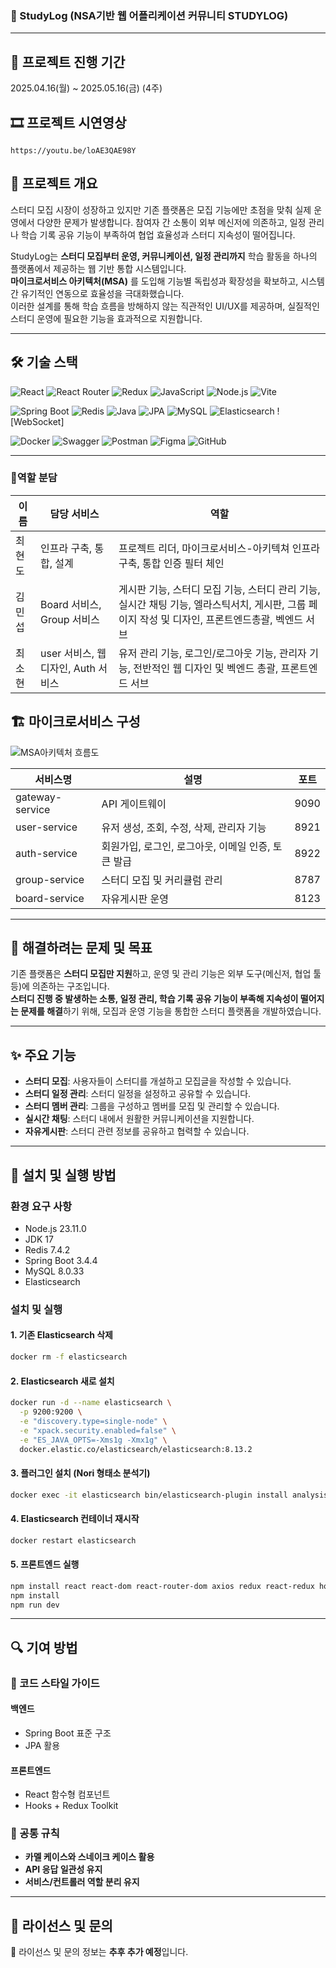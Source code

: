 ### 📖 StudyLog (NSA기반 웹 어플리케이션 커뮤니티 STUDYLOG)
---


## 📘 프로젝트 진행 기간
2025.04.16(월) ~ 2025.05.16(금) (4주)

## 🎞️ 프로젝트 시연영상
` https://youtu.be/loAE3QAE98Y `

## 📌 프로젝트 개요
스터디 모집 시장이 성장하고 있지만 기존 플랫폼은 모집 기능에만 초점을 맞춰 실제 운영에서 다양한 문제가 발생합니다. 참여자 간 소통이 외부 메신저에 의존하고, 일정 관리나 학습 기록 공유 기능이 부족하여 협업 효율성과 스터디 지속성이 떨어집니다. 

StudyLog는 **스터디 모집부터 운영, 커뮤니케이션, 일정 관리까지** 학습 활동을 하나의 플랫폼에서 제공하는 웹 기반 통합 시스템입니다.  
**마이크로서비스 아키텍처(MSA)** 를 도입해 기능별 독립성과 확장성을 확보하고, 시스템 간 유기적인 연동으로 효율성을 극대화했습니다.  
이러한 설계를 통해 학습 흐름을 방해하지 않는 직관적인 UI/UX를 제공하며, 실질적인 스터디 운영에 필요한 기능을 효과적으로 지원합니다.

---

## 🛠 기술 스택
<!-- 🌐 Frontend -->
![React](https://img.shields.io/badge/React-61DAFB?style=for-the-badge&logo=react&logoColor=white)
![React Router](https://img.shields.io/badge/React_Router-CA4245?style=for-the-badge&logo=reactrouter&logoColor=white)
![Redux](https://img.shields.io/badge/Redux-764ABC?style=for-the-badge&logo=redux&logoColor=white)
![JavaScript](https://img.shields.io/badge/JavaScript-F7DF1E?style=for-the-badge&logo=javascript&logoColor=black)
![Node.js](https://img.shields.io/badge/Node.js-339933?style=for-the-badge&logo=nodedotjs&logoColor=white)
![Vite](https://img.shields.io/badge/Vite-646CFF?style=for-the-badge&logo=vite&logoColor=white)

<!-- 🖥 Backend -->
![Spring Boot](https://img.shields.io/badge/Spring%20Boot-6DB33F?style=for-the-badge&logo=springboot&logoColor=white)
![Redis](https://img.shields.io/badge/Redis-DC382D?style=for-the-badge&logo=redis&logoColor=white)
![Java](https://img.shields.io/badge/Java-007396?style=for-the-badge&logo=openjdk&logoColor=white)
![JPA](https://img.shields.io/badge/JPA-59666C?style=for-the-badge)
![MySQL](https://img.shields.io/badge/MySQL-4479A1?style=for-the-badge&logo=mysql&logoColor=white)
![Elasticsearch](https://img.shields.io/badge/Elasticsearch-005571?style=for-the-badge&logo=elasticsearch&logoColor=white)
![WebSocket]

<!-- ⚙ DevOps & Tooling -->
![Docker](https://img.shields.io/badge/Docker-2496ED?style=for-the-badge&logo=docker&logoColor=white)
![Swagger](https://img.shields.io/badge/Swagger-85EA2D?style=for-the-badge&logo=swagger&logoColor=black)
![Postman](https://img.shields.io/badge/Postman-FF6C37?style=for-the-badge&logo=postman&logoColor=white)
![Figma](https://img.shields.io/badge/Figma-F24E1E?style=for-the-badge&logo=figma&logoColor=white)
![GitHub](https://img.shields.io/badge/GitHub-181717?style=for-the-badge&logo=github&logoColor=white)

---

### 💪역할 분담
| 이름 | 담당 서비스 | 역할 |
|---------|-------------|----------------------------|
| 최현도 | 인프라 구축, 통합, 설계 | 프로젝트 리더, 마이크로서비스-아키텍쳐 인프라구축, 통합 인증 필터 체인 |
| 김민섭 | Board 서비스, Group 서비스 | 게시판 기능, 스터디 모집 기능, 스터디 관리 기능, 실시간 채팅 기능, 엘라스틱서치, 게시판, 그룹 페이지 작성 및 디자인, 프론트엔드총괄, 벡엔드 서브 |
| 최소현 | user 서비스, 웹 디자인, Auth 서비스 | 유저 관리 기능, 로그인/로그아웃 기능, 관리자 기능, 전반적인 웹 디자인 및 벡엔드 총괄, 프론트엔드 서브 |


## 🏗 마이크로서비스 구성

![MSA아키텍처 흐름도](https://github.com/user-attachments/assets/d078fe5a-ede8-4fca-b700-ac671284995d)

| 서비스명 | 설명 | 포트 |
|----------|----------------------------|------|
| gateway-service | API 게이트웨이 | 9090 |
| user-service | 유저 생성, 조회, 수정, 삭제, 관리자 기능 | 8921 |
| auth-service | 회원가입, 로그인, 로그아웃, 이메일 인증, 토큰 발급 | 8922 |
| group-service | 스터디 모집 및 커리큘럼 관리 | 8787 |
| board-service | 자유게시판 운영 | 8123 |

---

## 🎯 해결하려는 문제 및 목표
기존 플랫폼은 **스터디 모집만 지원**하고, 운영 및 관리 기능은 외부 도구(메신저, 협업 툴 등)에 의존하는 구조입니다.  
**스터디 진행 중 발생하는 소통, 일정 관리, 학습 기록 공유 기능이 부족해 지속성이 떨어지는 문제를 해결**하기 위해, 모집과 운영 기능을 통합한 스터디 플랫폼을 개발하였습니다.

---

## ✨ 주요 기능
- **스터디 모집**: 사용자들이 스터디를 개설하고 모집글을 작성할 수 있습니다.  
- **스터디 일정 관리**: 스터디 일정을 설정하고 공유할 수 있습니다.  
- **스터디 멤버 관리**: 그룹을 구성하고 멤버를 모집 및 관리할 수 있습니다.  
- **실시간 채팅**: 스터디 내에서 원활한 커뮤니케이션을 지원합니다.  
- **자유게시판**: 스터디 관련 정보를 공유하고 협력할 수 있습니다.  

---

## 🚀 설치 및 실행 방법
### 환경 요구 사항
- Node.js 23.11.0  
- JDK 17  
- Redis 7.4.2  
- Spring Boot 3.4.4  
- MySQL 8.0.33  
- Elasticsearch  

### 설치 및 실행
#### 1. 기존 Elasticsearch 삭제
```bash
docker rm -f elasticsearch
```

#### 2. Elasticsearch 새로 설치
```bash
docker run -d --name elasticsearch \
  -p 9200:9200 \
  -e "discovery.type=single-node" \
  -e "xpack.security.enabled=false" \
  -e "ES_JAVA_OPTS=-Xms1g -Xmx1g" \
  docker.elastic.co/elasticsearch/elasticsearch:8.13.2
```

#### 3. 플러그인 설치 (Nori 형태소 분석기)
```bash
docker exec -it elasticsearch bin/elasticsearch-plugin install analysis-nori
```

#### 4. Elasticsearch 컨테이너 재시작
```bash
docker restart elasticsearch
```

#### 5. 프론트엔드 실행
```bash
npm install react react-dom react-router-dom axios redux react-redux hooks
npm install
npm run dev
```

---

## 🔍 기여 방법
### 🎯 코드 스타일 가이드
#### 백엔드
- Spring Boot 표준 구조  
- JPA 활용  

#### 프론트엔드
- React 함수형 컴포넌트
- Hooks + Redux Toolkit

### 📌 공통 규칙
- **카멜 케이스와 스네이크 케이스 활용**   
- **API 응답 일관성 유지**  
- **서비스/컨트롤러 역할 분리 유지**

---

## 📜 라이선스 및 문의
🚨 라이선스 및 문의 정보는 **추후 추가 예정**입니다.

